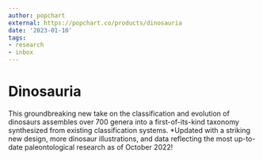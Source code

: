 ```yaml
---
author: popchart
external: https://popchart.co/products/dinosauria
date: '2023-01-10'
tags:
- research
- inbox
---
```


# Dinosauria

This groundbreaking new take on the classification and evolution of dinosaurs assembles over 700 genera into a first-of-its-kind taxonomy synthesized from existing classification systems.
*Updated with a striking new design, more dinosaur illustrations, and data reflecting the most up-to-date paleontological research as of October 2022!
